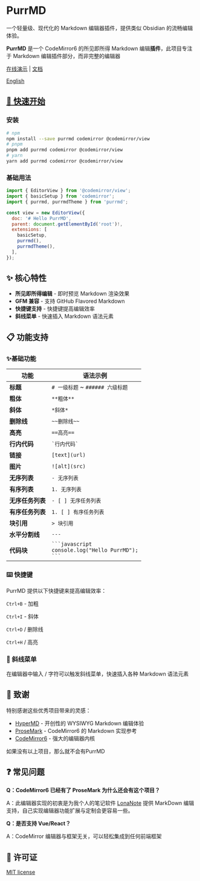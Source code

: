 # PurrMD

一个轻量级、现代化的 Markdown 编辑器插件，提供类似 Obsidian 的流畅编辑体验。

**PurrMD** 是一个 CodeMirror6 的所见即所得 Markdown 编辑**插件**，此项目专注于 Markdown 编辑插件部分，而非完整的编辑器

[在线演示](https://purrmd.luoluoqixi.com/introduction/demo.html) | [文档](https://purrmd.luoluoqixi.com/introduction/)

[English](./README.md)


## [🚀 快速开始](https://purrmd.luoluoqixi.com/zh/introduction/getting-started.html)

### 安装

```bash
# npm
npm install --save purrmd codemirror @codemirror/view
# pnpm
pnpm add purrmd codemirror @codemirror/view
# yarn
yarn add purrmd codemirror @codemirror/view
```

### 基础用法

```javascript
import { EditorView } from '@codemirror/view';
import { basicSetup } from 'codemirror';
import { purrmd, purrmdTheme } from 'purrmd';

const view = new EditorView({
  doc: '# Hello PurrMD',
  parent: document.getElementById('root')!,
  extensions: [
    basicSetup,
    purrmd(),
    purrmdTheme(),
  ],
});
```

## ✨ 核心特性

- **所见即所得编辑** - 即时预览 Markdown 渲染效果
- **GFM 兼容** - 支持 GitHub Flavored Markdown
- **快捷键支持** - 快捷键提高编辑效率
- **斜线菜单** - 快速插入 Markdown 语法元素

## 📋 功能支持

### ✨基础功能

| 功能 | 语法示例 |
|------|----------|
| **标题** | `# 一级标题` ~ `###### 六级标题` |
| **粗体** | `**粗体**` |
| **斜体** | `*斜体*` |
| **删除线** | `~~删除线~~` |
| **高亮** | `==高亮==` |
| **行内代码** | `` `行内代码` `` |
| **链接** | `[text](url)` |
| **图片** | `![alt](src)` |
| **无序列表** | `- 无序列表` |
| **有序列表** | `1. 无序列表` |
| **无序任务列表** | `- [ ] 无序任务列表` |
| **有序任务列表** | `1. [ ] 有序任务列表` |
| **块引用** | `> 块引用` |
| **水平分割线** | `---` |
| **代码块** | ` ```javascript ` <br>`console.log("Hello PurrMD");`<br> ` ``` ` |


### ⌨️ 快捷键

PurrMD 提供以下快捷键来提高编辑效率：

`Ctrl+B` - 加粗

`Ctrl+I` - 斜体

`Ctrl+D` / 删除线

`Ctrl+H` / 高亮

### 🔧 斜线菜单

在编辑器中输入 / 字符可以触发斜线菜单，快速插入各种 Markdown 语法元素


## 🙏 致谢

特别感谢这些优秀项目带来的灵感：

- [HyperMD](https://github.com/laobubu/HyperMD) - 开创性的 WYSIWYG Markdown 编辑体验
- [ProseMark](https://github.com/jsimonrichard/ProseMark) - CodeMirror6 的 Markdown 实现参考
- [CodeMirror6](https://codemirror.net/) - 强大的编辑器内核

如果没有以上项目，那么就不会有PurrMD


## ❓ 常见问题

**Q：CodeMirror6 已经有了 ProseMark 为什么还会有这个项目？**

A：此编辑器实现的初衷是为我个人的笔记软件 [LonaNote](https://github.com/luoluoqixi/lonanote) 提供 MarkDown 编辑支持，自己实现编辑器功能扩展与定制会更容易一些。


**Q：是否支持 Vue/React？**

A：CodeMirror 编辑器与框架无关，可以轻松集成到任何前端框架

## 📝 许可证

[MIT license](https://github.com/luoluoqixi/purrmd/blob/main/LICENSE)
